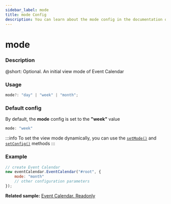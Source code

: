 ```yaml
---
sidebar_label: mode
title: mode Config
description: You can learn about the mode config in the documentation of the DHTMLX JavaScript Event Calendar library. Browse developer guides and API reference, try out code examples and live demos, and download a free 30-day evaluation version of DHTMLX Event Calendar.
---
```


# mode

### Description

@short: Optional. An initial view mode of Event Calendar

### Usage

~~~jsx {}
mode?: "day" | "week" | "month"; 
~~~

### Default config

By default, the **mode** config is set to the **"week"** value

~~~jsx {}
mode: "week" 
~~~

:::info
To set the view mode dynamically, you can use the
[`setMode()`](../../methods/js_eventcalendar_setmode_method) and
[`setConfig()`](../../methods/js_eventcalendar_setconfig_method) methods
:::

### Example

~~~jsx {3}
// create Event Calendar
new eventCalendar.EventCalendar("#root", {
    mode: "month"
	// other configuration parameters
});
~~~

**Related sample:** [Event Calendar. Readonly](https://snippet.dhtmlx.com/8eixd7r6)